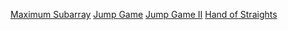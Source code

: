 [Maximum Subarray](https://leetcode.com/problems/maximum-subarray/)
[Jump Game](https://leetcode.com/problems/jump-game/)
[Jump Game II](https://leetcode.com/problems/jump-game-ii/)
[Hand of Straights](https://leetcode.com/problems/hand-of-straights/)